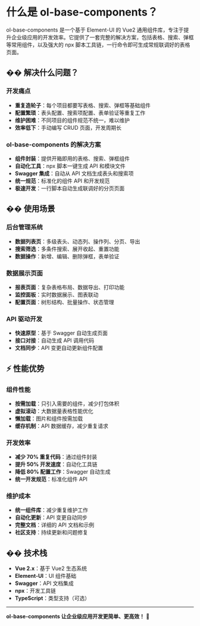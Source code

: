# 什么是 ol-base-components？

ol-base-components 是一个基于 Element-UI 的 Vue2 通用组件库，专注于提升企业级应用的开发效率。它提供了一套完整的解决方案，包括表格、搜索、弹框等常用组件，以及强大的 npx 脚本工具链，一行命令即可生成常规联调好的表格页面。

## �� 解决什么问题？

### 开发痛点

- **重复造轮子**：每个项目都要写表格、搜索、弹框等基础组件
- **配置繁琐**：表头配置、搜索项配置、表单验证等重复工作
- **维护困难**：不同项目的组件规范不统一，难以维护
- **效率低下**：手动编写 CRUD 页面，开发周期长

### ol-base-components 的解决方案

- **组件封装**：提供开箱即用的表格、搜索、弹框组件
- **自动化工具**：npx 脚本一键生成 API 和模块文件
- **Swagger 集成**：自动从 API 文档生成表头和搜索项
- **统一规范**：标准化的组件 API 和开发规范
- **极速开发**：一行脚本自动生成联调好的分页页面

## �� 使用场景

### 后台管理系统

- **数据列表页**：多级表头、动态列、操作列、分页、导出
- **搜索筛选**：多条件搜索、展开收起、重置功能
- **数据操作**：新增、编辑、删除弹框，表单验证

### 数据展示页面

- **报表页面**：复杂表格布局、数据导出、打印功能
- **监控面板**：实时数据展示、图表联动
- **配置页面**：树形结构、批量操作、状态管理

### API 驱动开发

- **快速原型**：基于 Swagger 自动生成页面
- **接口对接**：自动生成 API 调用代码
- **文档同步**：API 变更自动更新组件配置

## ⚡ 性能优势

### 组件性能

- **按需加载**：只引入需要的组件，减少打包体积
- **虚拟滚动**：大数据量表格性能优化
- **懒加载**：图片和组件按需加载
- **缓存机制**：API 数据缓存，减少重复请求

### 开发效率

- **减少 70% 重复代码**：通过组件封装
- **提升 50% 开发速度**：自动化工具链
- **降低 80% 配置工作**：Swagger 自动生成
- **统一开发规范**：标准化组件 API

### 维护成本

- **统一组件库**：减少重复维护工作
- **自动化更新**：API 变更自动同步
- **完整文档**：详细的 API 文档和示例
- **社区支持**：持续更新和问题修复

## �� 技术栈

- **Vue 2.x**：基于 Vue2 生态系统
- **Element-UI**：UI 组件基础
- **Swagger**：API 文档集成
- **npx**：开发工具链
- **TypeScript**：类型支持（可选）

---

**ol-base-components 让企业级应用开发更简单、更高效！** 🚀

